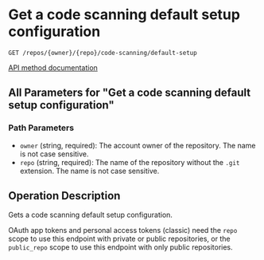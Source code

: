# Get a code scanning default setup configuration

`GET /repos/{owner}/{repo}/code-scanning/default-setup`

[API method documentation](https://docs.github.com/rest/code-scanning/code-scanning#get-a-code-scanning-default-setup-configuration)

## All Parameters for "Get a code scanning default setup configuration"

### Path Parameters

- `owner` (string, required): The account owner of the repository. The name is not case sensitive.
- `repo` (string, required): The name of the repository without the `.git` extension. The name is not case sensitive.

## Operation Description

Gets a code scanning default setup configuration.

OAuth app tokens and personal access tokens (classic) need the `repo` scope to use this endpoint with private or public repositories, or the `public_repo` scope to use this endpoint with only public repositories.
